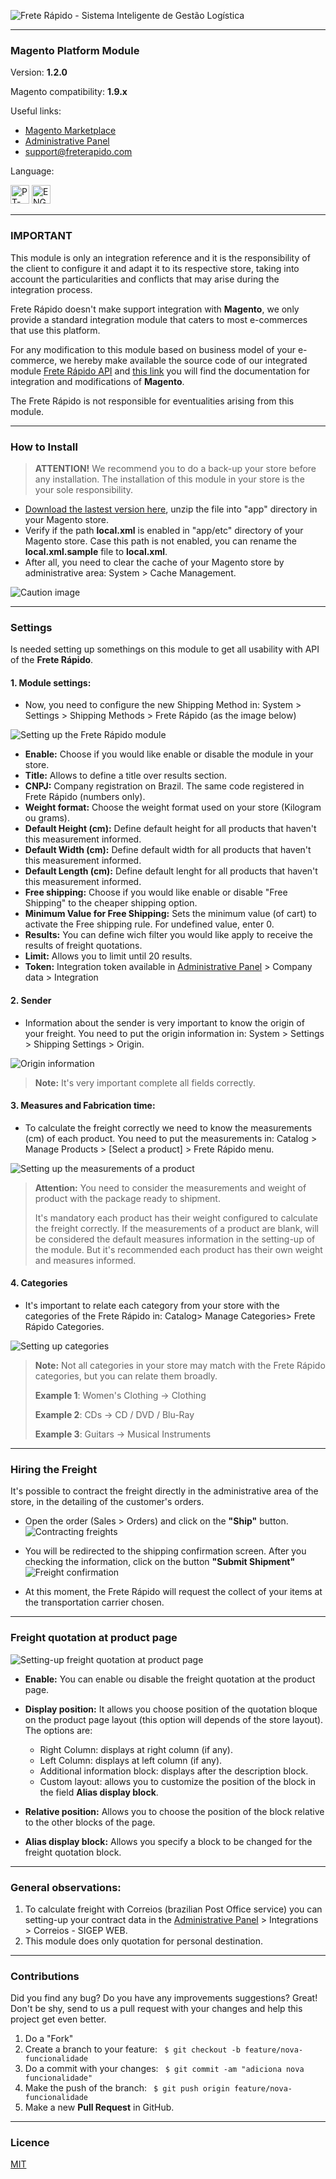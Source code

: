 
![Frete Rápido - Sistema Inteligente de Gestão Logística](https://freterapido.com/imgs/frete_rapido.png)

<hr>


### **Magento Platform Module**

Version: **1.2.0**

Magento compatibility: **1.9.x**

Useful links:

- [Magento Marketplace][1]
- [Administrative Panel][2]
- [support@freterapido.com][3]

Language: 

[<img src="https://lipis.github.io/flag-icon-css/flags/4x3/br.svg" alt="PT-BR" height="30px" title="Portuguese-BR"/>][6] [<img src="https://lipis.github.io/flag-icon-css/flags/4x3/gb.svg" alt="ENG" height="30px" title="English"/>][7]

----------

### IMPORTANT

This module is only an integration reference and it is the responsibility of the client to configure it and adapt it to its respective store, taking into account the particularities and conflicts that may arise during the integration process.

Frete Rápido doesn't make support integration with **Magento**, we only provide a standard integration module that caters to most e-commerces that use this platform.

For any modification to this module based on business model of your e-commerce, we hereby make available the source code of our integrated module [Frete Rápido API][9] and [this link][8] you will find the documentation for integration and modifications of **Magento**.

The Frete Rápido is not responsible for eventualities arising from this module.

----------

### How to Install

>**<i class="icon-attention"></i>ATTENTION!** We recommend you to do a back-up your store before any installation. The installation of this module in your store is the your sole responsibility.


- [Download the lastest version here][4],  unzip the file into "app" directory in your Magento store.
- Verify if the path **local.xml** is enabled in "app/etc" directory of your Magento store. Case this path is not enabled, you can rename the **local.xml.sample** file to **local.xml**.
- After all, you need to clear the cache of your Magento store by administrative area: System > Cache Management.

![Caution image](https://freterapido.com/dev/imgs/magento_doc_english/attention_installation.PNG)

----------

### Settings

Is needed setting up somethings on this module to get all usability with API of the **Frete Rápido**.


#### 1. Module settings:

- Now, you need to configure the new Shipping Method in: System > Settings > Shipping Methods > Frete Rápido (as the image below)

![Setting up the Frete Rápido module](http://freterapido.com/dev/imgs/magento_doc_english/fr_module_config.PNG "Configurações do módulo")

- **Enable:** Choose if you would like enable or disable the module in your store.
- **Title:** Allows to define a title over results section.
- **CNPJ:** Company registration on Brazil. The same code registered in Frete Rápido (numbers only).
- **Weight format:** Choose the weight format used on your store (Kilogram ou grams).
- **Default Height (cm):** Define default height for all products that haven't this measurement informed.
- **Default Width (cm):** Define default width for all products that haven't this measurement informed.
- **Default Length (cm):** Define default lenght for all products that haven't this measurement informed.
- **Free shipping:** Choose if you would like enable or disable "Free Shipping" to the cheaper shipping option.
- **Minimum Value for Free Shipping:** Sets the minimum value (of cart) to activate the Free shipping rule. For undefined value, enter 0.
- **Results:** You can define wich filter you would like apply to receive the results of freight quotations.
- **Limit:** Allows you to limit until 20 results.
- **Token:** Integration token available in [Administrative Panel][2] > Company data > Integration

#### 2. Sender

- Information about the sender is very important to know the origin of your freight. You need to put the origin information in: System > Settings > Shipping Settings > Origin.

![Origin information](https://freterapido.com/dev/imgs/magento_doc_english/origin_settings.PNG "Origin information")

> **Note:** It's very important complete all fields correctly.

#### 3. Measures and Fabrication time:
- To calculate the freight correctly we need to know the measurements (cm) of each product. You need to put the measurements in: Catalog > Manage Products > [Select a product] > Frete Rápido menu.

![Setting up the measurements of a product](https://freterapido.com/dev/imgs/magento_doc_english/fr_products.PNG "Setting up the measurements of a product")

> **Attention:** You need to consider the measurements and weight of product with the package ready to shipment.
> 
> It's mandatory each product has their weight configured to calculate the freight correctly. If the measurements of a product are blank, will be considered the default measures information in the setting-up of the module. But it's recommended each product has their own weight and measures informed.

#### 4. Categories
- It's important to relate each category from your store with the categories of the Frete Rápido in: Catalog> Manage Categories> Frete Rápido Categories.

![Setting up categories](https://freterapido.com/dev/imgs/magento_doc_english/fr_categories.PNG)

> **Note:** Not all categories in your store may match with the Frete Rápido categories, but you can relate them broadly.
>
> **Example 1**: Women's Clothing -> Clothing
>
> **Example 2**: CDs -> CD / DVD / Blu-Ray
>
> **Example 3**: Guitars -> Musical Instruments

--------

### Hiring the Freight
It's possible to contract the freight directly in the administrative area of the store, in the detailing of the customer's orders.

* Open the order (Sales > Orders) and click on the **"Ship"** button.
![Contracting freights](https://freterapido.com/dev/imgs/magento_doc_english/order.png "Detailing of order")

* You will be redirected to the shipping confirmation screen. After you checking the information, click on the button **"Submit Shipment"**
![Freight confirmation](https://freterapido.com/dev/imgs/magento_doc_english/confirm_order.PNG "Freight confirmation")
* At this moment, the Frete Rápido will request the collect of your items at the transportation carrier chosen.

--------

### Freight quotation at product page
![Setting-up freight quotation at product page](https://freterapido.com/dev/imgs/magento_doc_english/fr_product_page.PNG "Setting-up freight quotation at product page")

- **Enable:** You can enable ou disable the freight quotation at the product page.
- **Display position:** It allows you choose position of the quotation bloque on the product page layout (this option will depends of the store layout). The options are:
	- Right Column: displays at right column (if any).
	- Left Column: displays at left column (if any).
	- Additional information block: displays after the description block.
	- Custom layout: allows you to customize the position of the block in the field **Alias display block**.

- **Relative position:** Allows you to choose the position of the block relative to the other blocks of the page.
- **Alias display block:** Allows you specify a block to be changed for the freight quotation block.

--------

### General observations:
1. To calculate freight with Correios (brazilian Post Office service) you can setting-up your contract data in the [Administrative Panel][2] > Integrations > Correios - SIGEP WEB.
2. This module does only quotation for personal destination.

--------

### Contributions
Did you find any bug? Do you have any improvements suggestions? Great! Don't be shy, send to us a pull request with your changes and help this project get even better.

1. Do a "Fork"
2. Create a branch to your feature: ` $ git checkout -b feature/nova-funcionalidade`
3. Do a commit with your changes: ` $ git commit -am "adiciona nova funcionalidade"`
4. Make the push of the branch: ` $ git push origin feature/nova-funcionalidade`
5. Make a new **Pull Request** in GitHub.

--------

### Licence
[MIT][5]


[1]: https://marketplace.magento.com/freterapido-frete-rapido.html "Magento Connect"
[2]: https://freterapido.com/painel/?origin=github_magento "Painel do Frete Rápido"
[3]: mailto:support@freterapido.com ":)"
[4]: https://github.com/freterapido/freterapido_magento/archive/master.zip
[5]: https://github.com/freterapido/freterapido_magento/blob/master/LICENSE
[6]: https://github.com/freterapido/freterapido_magento/blob/master/README.md
[7]: https://github.com/freterapido/freterapido_magento/blob/master/README_EN.md
[8]: http://devdocs.magento.com/
[9]: https://freterapido.com/dev/
